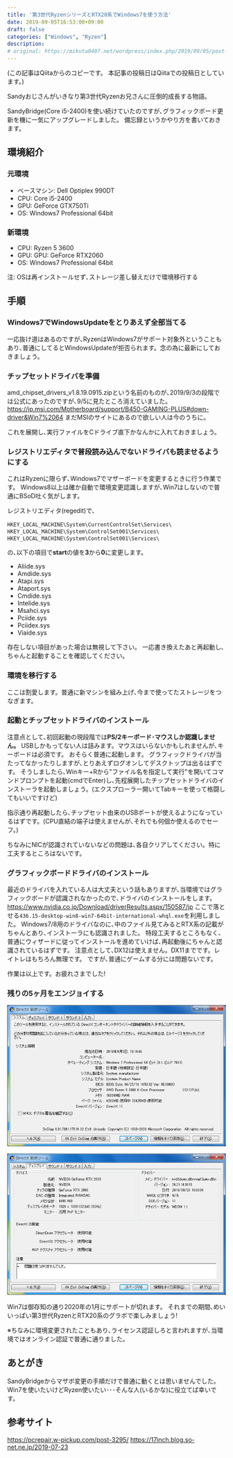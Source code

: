 ```yaml
---
title: '第3世代RyzenシリーズとRTX20系でWindows7を使う方法'
date: 2019-09-05T16:53:00+09:00
draft: false
categories: ["Windows", "Ryzen"]
description:  
# original: https://mikuta0407.net/wordpress/index.php/2019/09/05/post-81/
---
```


(この記事はQiitaからのコピーです。 本記事の投稿日はQiitaでの投稿日としています。)

Sandyおじさんがいきなり第3世代Ryzenお兄さんに圧倒的成長する物語。

SandyBridge(Core i5-2400)を使い続けていたのですが､グラフィックボード更新を機に一気にアップグレードしました。
備忘録というかやり方を書いておきます。

## 環境紹介
### 元環境
* ベースマシン: Dell Optiplex 990DT
* CPU: Core i5-2400
* GPU: GeForce GTX750Ti
* OS: Windows7 Professional 64bit

### 新環境
* CPU: Ryzen 5 3600
* GPU: GPU: GeForce RTX2060
* OS: Windows7 Professional 64bit

注: OSは再インストールせず､ストレージ差し替えだけで環境移行する

## 手順

### Windows7でWindowsUpdateをとりあえず全部当てる
一応抜け道はあるのですが､RyzenはWindows7がサポート対象外ということもあり､普通にしてるとWindowsUpdateが拒否られます。念の為に最新にしておきましょう。

### チップセットドライバを準備

amd_chipset_drivers_v1.8.19.0915.zipという名前のものが､2019/9/3の段階では公式にあったのですが､9/5に見たところ消えていました。
https://jp.msi.com/Motherboard/support/B450-GAMING-PLUS#down-driver&Win7%2064
まだMSIのサイトにあるので欲しい人は今のうちに。

これを展開し､実行ファイルをCドライブ直下かなんかに入れておきましょう。

### レジストリエディタで普段読み込んでないドライバも読ませるようにする
これはRyzenに限らず､Windows7でマザーボードを変更するときに行う作業です。
Windows8以上は確か自動で環境変更認識しますが､Win7はしないので普通にBSoD吐く気がします。


レジストリエディタ(regedit)で､
```
HKEY_LOCAL_MACHINE\System\CurrentControlSet\Services\
HKEY_LOCAL_MACHINE\System\ControlSet001\Services\
HKEY_LOCAL_MACHINE\System\ControlSet001\Services\
```
の､以下の項目で**start**の値を**3**から**0**に変更します。

* Aliide.sys
* Amdide.sys
* Atapi.sys
* Ataport.sys
* Cmdide.sys
* Intelide.sys
* Msahci.sys
* Pciide.sys
* Pciidex.sys
* Viaide.sys

存在しない項目があった場合は無視して下さい。
一応書き換えたあと再起動し､ちゃんと起動することを確認してください。

### 環境を移行する
ここは割愛します。普通に新マシンを組み上げ､今まで使ってたストレージをつなぎます。

### 起動とチップセットドライバのインストール
注意点として､初回起動の現段階では**PS/2キーボード･マウスしか認識しません。**
USBしかもってない人は詰みます。マウスはいらないかもしれませんが､キーボードは必須です。
おそらく普通に起動します。 グラフィックドライバが当たってなかったりしますが､とりあえずログオンしてデスクトップは出るはずです。
そうしましたら､Winキー+Rから"ファイル名を指定して実行"を開いてコマンドプロンプトを起動(cmdでEnter)し､先程展開したチップセットドライバのインストーラを起動しましょう。(エクスプローラー開いてTabキーを使って格闘してもいいですけど)

指示通り再起動したら､チップセット由来のUSBポートが使えるようになっているはずです。(CPU直結の端子は使えませんが､それでも何個か使えるのでセーフ。)

ちなみにNICが認識されていないなどの問題は､各自クリアしてください。特に工夫するところはないです。

### グラフィックボードドライバのインストール
最近のドライバを入れている人は大丈夫という話もありますが､当環境ではグラフィックボードが認識されなかったので､ドライバのインストールをします。
https://www.nvidia.co.jp/Download/driverResults.aspx/150587/jp
ここで落とせる`436.15-desktop-win8-win7-64bit-international-whql.exe`を利用しました。
Windows7/8用のドライバなのに､中のファイル見てみるとRTX系の記載がちゃんとあり､インストーラにも認識されました。
特段工夫するところもなく､普通にウィザードに従ってインストールを進めていけば､再起動後にちゃんと認識されているはずです。
注意点として､DX12は使えません。DX11までです。レイトレはもちろん無理です。 ですが､普通にゲームする分には問題ないです。

作業は以上です。お疲れさまでした!

### 残りの5ヶ月をエンジョイする
![](img/1ca5d680-42e6-1458-9e65-cd137eaa20e8.png)

![](img/69505bdf-4baf-275d-e31e-909fe98d0947.png)

Win7は御存知の通り2020年の1月にサポートが切れます。
それまでの期間､めいいっぱい第3世代RyzenとRTX20系のグラボで楽しみましょう!

※ちなみに環境変更されたこともあり､ライセンス認証しろと言われますが､当環境ではオンライン認証で普通に通りました。

## あとがき
SandyBridgeからマザボ変更の手順だけで普通に動くとは思いませんでした。
Win7を使いたいけどRyzen使いたい･･･そんな人(いるかな)に役立てば幸いです。

## 参考サイト
https://pcrepair.w-pickup.com/post-3295/
https://17inch.blog.so-net.ne.jp/2019-07-23

